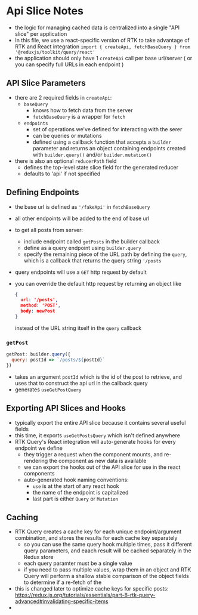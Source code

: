 # Api Slice Notes
- the logic for managing cached data is centralized into a single "API slice" per application
- In this file, we use a react-specific version of RTK to take advantage of RTK and React integration 
  `import { createApi, fetchBaseQuery } from '@reduxjs/toolkit/query/react'`
- the application should only have 1 `createApi` call per base url/server ( or you can specify full URLs in each endpoint )

## API Slice Parameters

- there are 2 required fields in `createApi`:
  - `baseQuery`
    - knows how to fetch data from the server
    - `fetchBaseQuery` is a wrapper for `fetch`
  - `endpoints`
    - set of operations we've defined for interacting with the serer
    - can be queries or mutations
    - defined using a callback function that accepts a `builder` parameter and returns an object containing endpoints created with `builder.query()` and/or `builder.mutation()`
- there is also an optional `reducerPath` field
  - defines the top-level state slice field for the generated reducer
  - defaults to 'api' if not specified

## Defining Endpoints

- the base url is defined as `'/fakeApi'` in `fetchBaseQuery`

- all other endpoints will be added to the end of base url

- to get all posts from server:

  - include endpoint called `getPosts` in the builder callback
  - define as a query endpoint using `builder.query`
  - specify the remaining piece of the URL path by defining the `query`, which is a callback that returns the query string `'/posts`

- query endpoints will use a `GET` http request by default

- you can override the default http request by returning an object like
  ```json
  {
  	url: '/posts',
  	method: 'POST',
  	body: newPost
  }
  ```

  instead of the URL string itself in the `query` callback

### `getPost`

```js
getPost: builder.query({
  query: postId => `/posts/${postId}`
})
```

- takes an argument `postId` which is the id of the post to retrieve, and uses that to construct the api url in the callback query
- generates `useGetPostQuery`

## Exporting API Slices and Hooks

- typically export the entire API slice because it contains several useful fields
- this time, it exports `useGetPostsQuery` which isn't defined anywhere
- RTK Query's React integration will auto-generate hooks for every endpoint we define
  - they trigger a request when the component mounts, and re-rendering the component as new data is available
  - we can export the hooks out of the API slice for use in the react components
  - auto-generated hook naming conventions:
    - `use` is at the start of any react hook
    - the name of the endpoint is capitalized
    - last part is either `Query` or `Mutation`

## Caching

- RTK Query creates a cache key for each unique endpoint/argument combination, and stores the results for each cache key separately
  - so you can use the same query hook multiple times, pass it different query parameters, and eaach result will be cached separately in the Redux store
  - each query paramter must be a single value
  - if you need to pass multiple values, wrap them in an object and RTK Query will perform a shallow stable comparison of the object fields to determine if a re-fetch of the
- this is changed later to optimize cache keys for specific posts: https://redux.js.org/tutorials/essentials/part-8-rtk-query-advanced#invalidating-specific-items
- 
